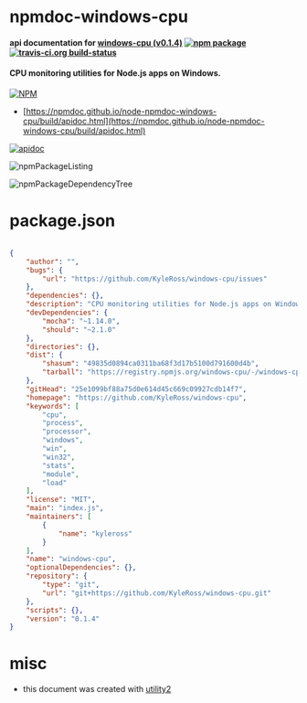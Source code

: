# npmdoc-windows-cpu

#### api documentation for  [windows-cpu (v0.1.4)](https://github.com/KyleRoss/windows-cpu)  [![npm package](https://img.shields.io/npm/v/npmdoc-windows-cpu.svg?style=flat-square)](https://www.npmjs.org/package/npmdoc-windows-cpu) [![travis-ci.org build-status](https://api.travis-ci.org/npmdoc/node-npmdoc-windows-cpu.svg)](https://travis-ci.org/npmdoc/node-npmdoc-windows-cpu)

#### CPU monitoring utilities for Node.js apps on Windows.

[![NPM](https://nodei.co/npm/windows-cpu.png?downloads=true&downloadRank=true&stars=true)](https://www.npmjs.com/package/windows-cpu)

- [https://npmdoc.github.io/node-npmdoc-windows-cpu/build/apidoc.html](https://npmdoc.github.io/node-npmdoc-windows-cpu/build/apidoc.html)

[![apidoc](https://npmdoc.github.io/node-npmdoc-windows-cpu/build/screenCapture.buildCi.browser.%252Ftmp%252Fbuild%252Fapidoc.html.png)](https://npmdoc.github.io/node-npmdoc-windows-cpu/build/apidoc.html)

![npmPackageListing](https://npmdoc.github.io/node-npmdoc-windows-cpu/build/screenCapture.npmPackageListing.svg)

![npmPackageDependencyTree](https://npmdoc.github.io/node-npmdoc-windows-cpu/build/screenCapture.npmPackageDependencyTree.svg)



# package.json

```json

{
    "author": "",
    "bugs": {
        "url": "https://github.com/KyleRoss/windows-cpu/issues"
    },
    "dependencies": {},
    "description": "CPU monitoring utilities for Node.js apps on Windows.",
    "devDependencies": {
        "mocha": "~1.14.0",
        "should": "~2.1.0"
    },
    "directories": {},
    "dist": {
        "shasum": "49835d0894ca0311ba68f3d17b5100d791600d4b",
        "tarball": "https://registry.npmjs.org/windows-cpu/-/windows-cpu-0.1.4.tgz"
    },
    "gitHead": "25e1099bf88a75d0e614d45c669c09927cdb14f7",
    "homepage": "https://github.com/KyleRoss/windows-cpu",
    "keywords": [
        "cpu",
        "process",
        "processor",
        "windows",
        "win",
        "win32",
        "stats",
        "module",
        "load"
    ],
    "license": "MIT",
    "main": "index.js",
    "maintainers": [
        {
            "name": "kyleross"
        }
    ],
    "name": "windows-cpu",
    "optionalDependencies": {},
    "repository": {
        "type": "git",
        "url": "git+https://github.com/KyleRoss/windows-cpu.git"
    },
    "scripts": {},
    "version": "0.1.4"
}
```



# misc
- this document was created with [utility2](https://github.com/kaizhu256/node-utility2)

